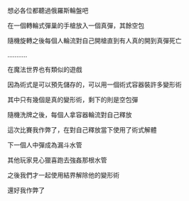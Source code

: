 想必各位都聽過俄羅斯輪盤吧  

在一個轉輪式彈巢的手槍放入一個真彈，其餘空包  

隨機旋轉之後每個人輪流對自己開槍直到有人真的開到真彈死亡  
  
...........  
    
在魔法世界也有類似的遊戲

因為術式是可以預先儲存的，可以用一個術式容器裝許多變形術  

其中只有幾個是真的變形術，剩下的則是空包彈  

隨機洗牌之後，每個人拿容器輪流對自己釋放  


這次比賽我作弊了，在對自己釋放當下使用了術式解體  

下一個人中彈成為漏斗水管  

其他玩家見心獵喜跑去強姦那根水管  

之後我們才一起使用結界解除他的變形術  

還好我作弊了
